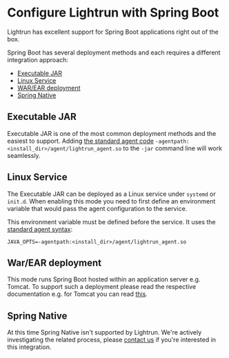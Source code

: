# Configure Lightrun with Spring Boot

Lightrun has excellent support for Spring Boot applications right out of the box.

Spring Boot has several deployment methods and each requires a different integration approach:

* [Executable JAR](#executable-jar)
* [Linux Service](#linux-service)
* [WAR/EAR deployment](#warear-deployment)
* [Spring Native](#spring-native)

## Executable JAR

Executable JAR is one of the most common deployment methods and the easiest to support. Adding [the standard agent code](../agent.md) `-agentpath:<install_dir>/agent/lightrun_agent.so` to the `-jar` command line will work seamlessly.

## Linux Service

The Executable JAR can be deployed as a Linux service under `systemd` or `init.d`. When enabling this mode you need to first define an environment variable that would pass the agent configuration to the service.

This environment variable must be defined before the service. It uses the [standard agent syntax](../agent.md):

``` {.shell}
JAVA_OPTS=-agentpath:<install_dir>/agent/lightrun_agent.so
```

## War/EAR deployment

This mode runs Spring Boot hosted within an application server e.g. Tomcat. To support such a deployment please read the respective documentation e.g. for Tomcat you can read [this](tomcat.md).

## Spring Native

At this time Spring Native isn't supported by Lightrun. We're actively investigating the related process, please [contact us](mailto:info@lightrun.com) if you're interested in this integration.
